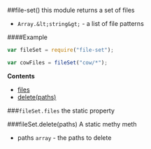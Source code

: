 <a name="module_file-set"></a>
##file-set()
this module returns a set of files


-  `Array.&lt;string&gt;` - a list of file patterns

  
####Example
```js
var fileSet = require("file-set");

var cowFiles = fileSet("cow/*");
```
**Contents**
* [files](#module_file-set#files)
* [delete(paths)](#module_file-set#delete)

<a name="module_file-set#files"></a>
###`fileSet.files`
the static property

  
<a name="module_file-set#delete"></a>
###fileSet.delete(paths)
A static methy meth


- paths `array` - the paths to delete

